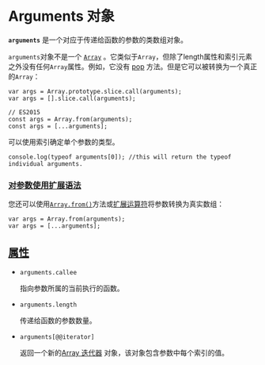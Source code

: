 # Arguments 对象

 **`arguments`** 是一个对应于传递给函数的参数的类数组对象。 

`arguments`对象不是一个 [`Array`](https://developer.mozilla.org/zh-CN/docs/Web/JavaScript/Reference/Global_Objects/Array) 。它类似于`Array`，但除了length属性和索引元素之外没有任何`Array`属性。例如，它没有 [pop](https://developer.mozilla.org/zh-CN/docs/Web/JavaScript/Reference/Global_Objects/Array/pop) 方法。但是它可以被转换为一个真正的`Array`：

```
var args = Array.prototype.slice.call(arguments);
var args = [].slice.call(arguments);

// ES2015
const args = Array.from(arguments);
const args = [...arguments];
```

可以使用索引确定单个参数的类型。

```
console.log(typeof arguments[0]); //this will return the typeof individual arguments.
```

### [对参数使用扩展语法](https://developer.mozilla.org/zh-CN/docs/Web/JavaScript/Reference/Functions/arguments#对参数使用扩展语法)

您还可以使用[`Array.from()`](https://developer.mozilla.org/zh-CN/docs/Web/JavaScript/Reference/Global_Objects/Array/from)方法或[扩展运算符](https://developer.mozilla.org/en-US/docs/Web/JavaScript/Reference/Operators/Spread_syntax)将参数转换为真实数组：

```
var args = Array.from(arguments);
var args = [...arguments];
```

## [属性](https://developer.mozilla.org/zh-CN/docs/Web/JavaScript/Reference/Functions/arguments#properties)

- `arguments.callee`

  指向参数所属的当前执行的函数。

- `arguments.length`

  传递给函数的参数数量。

- `arguments[@@iterator]`

  返回一个新的[Array 迭代器](https://developer.mozilla.org/zh-CN/docs/Web/JavaScript/Reference/Global_Objects/Array/@@iterator) 对象，该对象包含参数中每个索引的值。